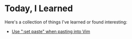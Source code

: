 # Today, I Learned
Here's a collection of things I've learned or found interesting:

* [Use ":set paste" when pasting into Vim](https://jaredkrinke.github.io/til/vim-paste-mode.html)
